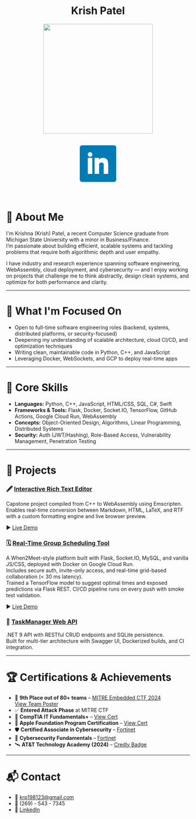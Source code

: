 <h1 align="center">Krish Patel</h1>

<p align="center">
  <img src="./Krish_Photo.jpg" width="300" height="300" />
</p>

<h2 align="center">
  <a href="https://www.linkedin.com/in/krishna-patel-a83424202/">
    <img src="./social-linkedin.png" alt="LinkedIn" loading="lazy" width="100" height="100" />
  </a>
</h2>

<br>

# 👋 About Me

I'm Krishna (Krish) Patel, a recent Computer Science graduate from Michigan State University with a minor in Business/Finance.  
I’m passionate about building efficient, scalable systems and tackling problems that require both algorithmic depth and user empathy.

I have industry and research experience spanning software engineering, WebAssembly, cloud deployment, and cybersecurity — and I enjoy working on projects that challenge me to think abstractly, design clean systems, and optimize for both performance and clarity.

---

# 🚀 What I'm Focused On

- Open to full-time software engineering roles (backend, systems, distributed platforms, or security-focused)
- Deepening my understanding of scalable architecture, cloud CI/CD, and optimization techniques
- Writing clean, maintainable code in Python, C++, and JavaScript
- Leveraging Docker, WebSockets, and GCP to deploy real-time apps

---

# 🧠 Core Skills

- **Languages:** Python, C++, JavaScript, HTML/CSS, SQL, C#, Swift
- **Frameworks & Tools:** Flask, Docker, Socket.IO, TensorFlow, GitHub Actions, Google Cloud Run, WebAssembly
- **Concepts:** Object-Oriented Design, Algorithms, Linear Programming, Distributed Systems
- **Security:** Auth (JWT/Hashing), Role-Based Access, Vulnerability Management, Penetration Testing

---

# 📂 Projects

### 🖋️ [Interactive Rich Text Editor](https://github.com/KrishPatel198/rich-text-editor-msu)  
Capstone project compiled from C++ to WebAssembly using Emscripten. Enables real-time conversion between Markdown, HTML, LaTeX, and RTF with a custom formatting engine and live browser preview.

▶️ [Live Demo](https://krishpatel198.github.io/rich-text-editor-msu/)

### 🗓️ [Real-Time Group Scheduling Tool](https://final-exam-656037513299.us-central1.run.app)  
A When2Meet-style platform built with Flask, Socket.IO, MySQL, and vanilla JS/CSS, deployed with Docker on Google Cloud Run.  
Includes secure auth, invite-only access, and real-time grid-based collaboration (< 30 ms latency).  
Trained a TensorFlow model to suggest optimal times and exposed predictions via Flask REST. CI/CD pipeline runs on every push with smoke test validation.

▶️ [Live Demo](https://final-exam-656037513299.us-central1.run.app)

### 🔧 [TaskManager Web API](https://github.com/KrishPatel198/TaskManager-API/tree/main)  
.NET 9 API with RESTful CRUD endpoints and SQLite persistence.  
Built for multi-tier architecture with Swagger UI, Dockerized builds, and CI integration.

---

# 🏆 Certifications & Achievements

- 🥉 **9th Place out of 80+ teams** – [MITRE Embedded CTF 2024](https://mitre-engenuity.org/growing-impact/ectf-embedded-capture-the-flag/)  
  [View Team Poster](./msu_ectf_poster.pdf)
- ✅ **Entered Attack Phase** at MITRE CTF  
- 🧪 **CompTIA IT Fundamentals+** – [View Cert](./CompTIA_IT_Fundamentals_ITF+.pdf)  
- 🍏 **Apple Foundation Program Certification** – [View Cert](./AppleCertification.pdf)  
- 🛡️ **Certified Associate in Cybersecurity** – [Fortinet](./Fortinet_Certified_Associate_in_Cybersecurity.pdf)  
- 🔐 **Cybersecurity Fundamentals** – [Fortinet](./Fortinet_Certified_Fundamentals_in_Cybersecurity.pdf)  
- 🛰️ **AT&T Technology Academy (2024)** – [Credly Badge](https://www.credly.com/badges/a4eb3301-ce96-416a-9096-bdb775b821b8/linked_in?t=sg08sz)

---

# 📬 Contact

- 📧 [krp198123@gmail.com](mailto:krp198123@gmail.com)  
- 📱 (269) - 543 - 7345  
- 🔗 [LinkedIn](https://www.linkedin.com/in/krishna-patel-a83424202/)
